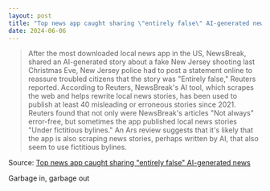 ```yaml
---
layout: post
title: "Top news app caught sharing \"entirely false\" AI-generated news"
date: 2024-06-06
---
```


> After the most downloaded local news app in the US, NewsBreak, shared an
AI-generated story about a fake New Jersey shooting last Christmas Eve, New
Jersey police had to post a statement online to reassure troubled citizens
that the story was "Entirely false," Reuters reported. According to
Reuters, NewsBreak's AI tool, which scrapes the web and helps rewrite local
news stories, has been used to publish at least 40 misleading or erroneous
stories since 2021. Reuters found that not only were NewsBreak's articles
"Not always" error-free, but sometimes the app published local news stories
"Under fictitious bylines." An Ars review suggests that it's likely that
the app is also scraping news stories, perhaps written by AI, that also
seem to use fictitious bylines.

Source: [Top news app caught sharing "entirely false" AI-generated news](
https://arstechnica.com/?p=2029287)

Garbage in, garbage out

